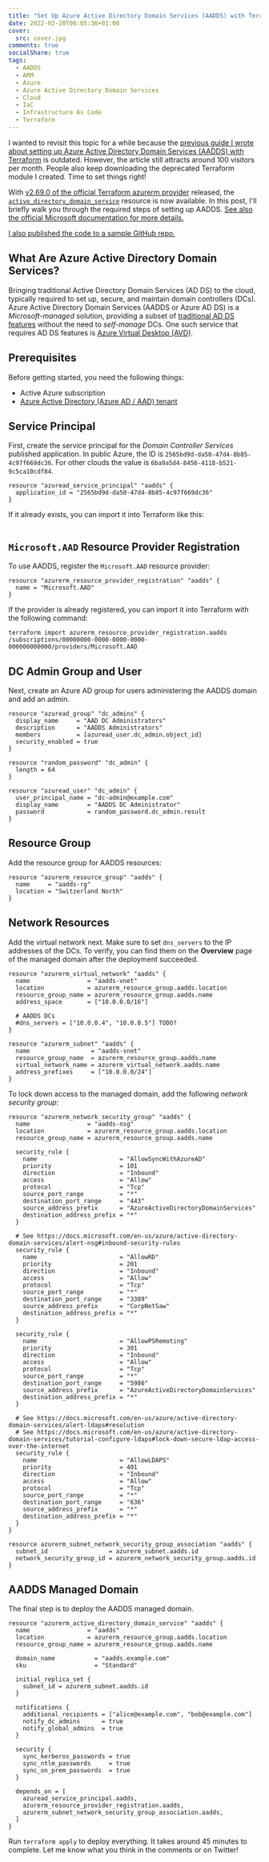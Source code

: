 ```yaml
---
title: "Set Up Azure Active Directory Domain Services (AADDS) with Terraform"
date: 2022-02-20T06:05:36+01:00
cover:
  src: cover.jpg
comments: true
socialShare: true
tags:
  - AADDS
  - ARM
  - Azure
  - Azure Active Directory Domain Services
  - Cloud
  - IaC
  - Infrastructure As Code
  - Terraform
---
```


I wanted to revisit this topic for a while because the [previous guide I wrote about setting up Azure Active Directory Domain Services (AADDS) with Terraform](/blog/set-up-azure-active-directory-domain-services-aadds-with-terraform) is outdated. However, the article still attracts around 100 visitors per month. People also keep downloading the deprecated Terraform module I created. Time to set things right!

<!--more-->

With [v2.69.0 of the official Terraform azurerm provider](https://github.com/terraform-providers/terraform-provider-azurerm/releases/tag/v2.69.0) released, the [`active_directory_domain_service`](https://registry.terraform.io/providers/hashicorp/azurerm/latest/docs/resources/active_directory_domain_service) resource is now available. In this post, I'll briefly walk you through the required steps of setting up AADDS. [See also the official Microsoft documentation for more details.](https://docs.microsoft.com/en-us/azure/active-directory-domain-services/powershell-create-instance#create-required-azure-ad-resources)

[I also published the code to a sample GitHub repo.](https://github.com/schnerring/terraform-azurerm-aadds-avd)

## What Are Azure Active Directory Domain Services?

Bringing traditional Active Directory Domain Services (AD DS) to the cloud, typically required to set up, secure, and maintain domain controllers (DCs). Azure Active Directory Domain Services (AADDS or Azure AD DS) is a _Microsoft-managed_ solution, providing a subset of [traditional AD DS features](https://docs.microsoft.com/en-us/azure/active-directory-domain-services/compare-identity-solutions) without the need to _self-manage_ DCs. One such service that requires AD DS features is [Azure Virtual Desktop (AVD)](https://docs.microsoft.com/en-us/azure/virtual-desktop/overview).

## Prerequisites

Before getting started, you need the following things:

- Active Azure subscription
- [Azure Active Directory (Azure AD / AAD) tenant](https://docs.microsoft.com/en-us/azure/active-directory/develop/quickstart-create-new-tenant)

## Service Principal

First, create the service principal for the _Domain Controller Services_ published application. In public Azure, the ID is `2565bd9d-da50-47d4-8b85-4c97f669dc36`. For other clouds the value is `6ba9a5d4-8456-4118-b521-9c5ca10cdf84`.

```hcl
resource "azuread_service_principal" "aadds" {
  application_id = "2565bd9d-da50-47d4-8b85-4c97f669dc36"
}
```

If it already exists, you can import it into Terraform like this:

```shell

```

## `Microsoft.AAD` Resource Provider Registration

To use AADDS, register the `Microsoft.AAD` resource provider:

```hcl
resource "azurerm_resource_provider_registration" "aadds" {
  name = "Microsoft.AAD"
}
```

If the provider is already registered, you can import it into Terraform with the following command:

```shell
terraform import azurerm_resource_provider_registration.aadds /subscriptions/00000000-0000-0000-0000-000000000000/providers/Microsoft.AAD
```

## DC Admin Group and User

Next, create an Azure AD group for users administering the AADDS domain and add an admin.

```hcl
resource "azuread_group" "dc_admins" {
  display_name     = "AAD DC Administrators"
  description      = "AADDS Administrators"
  members          = [azuread_user.dc_admin.object_id]
  security_enabled = true
}

resource "random_password" "dc_admin" {
  length = 64
}

resource "azuread_user" "dc_admin" {
  user_principal_name = "dc-admin@example.com"
  display_name        = "AADDS DC Administrator"
  password            = random_password.dc_admin.result
}
```

## Resource Group

Add the resource group for AADDS resources:

```hcl
resource "azurerm_resource_group" "aadds" {
  name     = "aadds-rg"
  location = "Switzerland North"
}
```

## Network Resources

Add the virtual network next. Make sure to set `dns_servers` to the IP addresses of the DCs. To verify, you can find them on the **Overview** page of the managed domain after the deployment succeeded.

```hcl
resource "azurerm_virtual_network" "aadds" {
  name                = "aadds-vnet"
  location            = azurerm_resource_group.aadds.location
  resource_group_name = azurerm_resource_group.aadds.name
  address_space       = ["10.0.0.0/16"]

  # AADDS DCs
  #dns_servers = ["10.0.0.4", "10.0.0.5"] TODO?
}

resource "azurerm_subnet" "aadds" {
  name                 = "aadds-snet"
  resource_group_name  = azurerm_resource_group.aadds.name
  virtual_network_name = azurerm_virtual_network.aadds.name
  address_prefixes     = ["10.0.0.0/24"]
}
```

To lock down access to the managed domain, add the following _network security group_:

```hcl
resource "azurerm_network_security_group" "aadds" {
  name                = "aadds-nsg"
  location            = azurerm_resource_group.aadds.location
  resource_group_name = azurerm_resource_group.aadds.name

  security_rule {
    name                       = "AllowSyncWithAzureAD"
    priority                   = 101
    direction                  = "Inbound"
    access                     = "Allow"
    protocol                   = "Tcp"
    source_port_range          = "*"
    destination_port_range     = "443"
    source_address_prefix      = "AzureActiveDirectoryDomainServices"
    destination_address_prefix = "*"
  }

  # See https://docs.microsoft.com/en-us/azure/active-directory-domain-services/alert-nsg#inbound-security-rules
  security_rule {
    name                       = "AllowRD"
    priority                   = 201
    direction                  = "Inbound"
    access                     = "Allow"
    protocol                   = "Tcp"
    source_port_range          = "*"
    destination_port_range     = "3389"
    source_address_prefix      = "CorpNetSaw"
    destination_address_prefix = "*"
  }

  security_rule {
    name                       = "AllowPSRemoting"
    priority                   = 301
    direction                  = "Inbound"
    access                     = "Allow"
    protocol                   = "Tcp"
    source_port_range          = "*"
    destination_port_range     = "5986"
    source_address_prefix      = "AzureActiveDirectoryDomainServices"
    destination_address_prefix = "*"
  }

  # See https://docs.microsoft.com/en-us/azure/active-directory-domain-services/alert-ldaps#resolution
  # See https://docs.microsoft.com/en-us/azure/active-directory-domain-services/tutorial-configure-ldaps#lock-down-secure-ldap-access-over-the-internet
  security_rule {
    name                       = "AllowLDAPS"
    priority                   = 401
    direction                  = "Inbound"
    access                     = "Allow"
    protocol                   = "Tcp"
    source_port_range          = "*"
    destination_port_range     = "636"
    source_address_prefix      = "*"
    destination_address_prefix = "*"
  }
}

resource azurerm_subnet_network_security_group_association "aadds" {
  subnet_id                 = azurerm_subnet.aadds.id
  network_security_group_id = azurerm_network_security_group.aadds.id
}
```

## AADDS Managed Domain

The final step is to deploy the AADDS managed domain.

```hcl
resource "azurerm_active_directory_domain_service" "aadds" {
  name                = "aadds"
  location            = azurerm_resource_group.aadds.location
  resource_group_name = azurerm_resource_group.aadds.name

  domain_name           = "aadds.example.com"
  sku                   = "Standard"

  initial_replica_set {
    subnet_id = azurerm_subnet.aadds.id
  }

  notifications {
    additional_recipients = ["alice@example.com", "bob@example.com"]
    notify_dc_admins      = true
    notify_global_admins  = true
  }

  security {
    sync_kerberos_passwords = true
    sync_ntlm_passwords     = true
    sync_on_prem_passwords  = true
  }

  depends_on = [
    azuread_service_principal.aadds,
    azurerm_resource_provider_registration.aadds,
    azurerm_subnet_network_security_group_association.aadds,
  ]
}
```

Run `terraform apply` to deploy everything. It takes around 45 minutes to complete. Let me know what you think in the comments or on Twitter!
